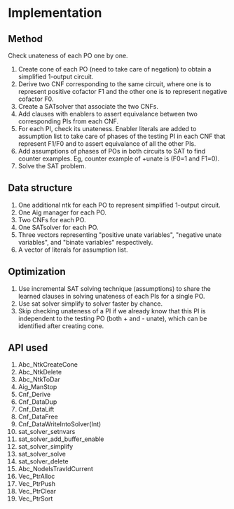 # Implementation

## Method
Check unateness of each PO one by one.
1. Create cone of each PO (need to take care of negation) to obtain a simplified 1-output circuit.
2. Derive two CNF corresponding to the same circuit, where one is to represent positive cofactor F1 and the other one is to represent negative cofactor F0.
3. Create a SATsolver that associate the two CNFs.
4. Add clauses with enablers to assert equivalance between two corresponding PIs from each CNF.
5. For each PI, check its unateness. Enabler literals are added to assumption list to take care of phases of the testing PI in each CNF that represent F1/F0 and to assert equivalance of all the other PIs.
6. Add assumptions of phases of POs in both circuits to SAT to find counter examples. Eg, counter example of +unate is (F0=1 and F1=0).
7. Solve the SAT problem.

## Data structure
1. One additional ntk for each PO to represent simplified 1-output circuit.
2. One Aig manager for each PO.
3. Two CNFs for each PO.
4. One SATsolver for each PO.
5. Three vectors representing "positive unate variables", "negative unate variables", and "binate variables" respectively.
6. A vector of literals for assumption list.

## Optimization
1. Use incremental SAT solving technique (assumptions) to share the learned clauses in solving unateness of each PIs for a single PO.
2. Use sat solver simplify to solver faster by chance.
3. Skip checking unateness of a PI if we already know that this PI is independent to the testing PO (both + and - unate), which can be identified after creating cone.

## API used
1.  Abc_NtkCreateCone
2.  Abc_NtkDelete
3.  Abc_NtkToDar
4.  Aig_ManStop
5.  Cnf_Derive
6.  Cnf_DataDup
7.  Cnf_DataLift
8.  Cnf_DataFree
9.  Cnf_DataWriteIntoSolver(Int)
10. sat_solver_setnvars
11. sat_solver_add_buffer_enable
12. sat_solver_simplify
13. sat_solver_solve
14. sat_solver_delete
15. Abc_NodeIsTravIdCurrent
16. Vec_PtrAlloc
17. Vec_PtrPush
18. Vec_PtrClear
19. Vec_PtrSort
